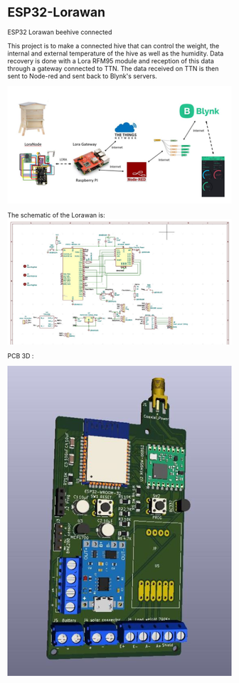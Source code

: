 # ESP32-Lorawan
ESP32 Lorawan beehive connected

This project is to make a connected hive that can control the weight, the internal and external temperature of the hive as well as the humidity. Data recovery is done with a Lora RFM95 module and reception of this data through a gateway connected to TTN. The data received on TTN is then sent to Node-red and sent back to Blynk's servers.

![alt text](https://github.com/Christophe45/ESP32-Lorawan/blob/master/pictures/projet.JPG)

The schematic of the Lorawan is:
![alt text](https://github.com/Christophe45/ESP32-Lorawan/blob/master/pictures/schema1.JPG)

PCB 3D :

![alt text](https://github.com/Christophe45/ESP32-Lorawan/blob/master/pictures/loranode-esp32-V3.jpg)
